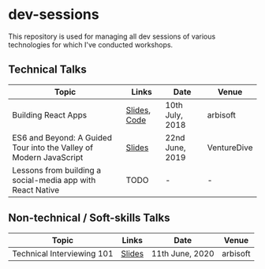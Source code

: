 # dev-sessions

This repository is used for managing all dev sessions of various technologies for which I've conducted workshops.

## Technical Talks

| Topic                                                              | Links                                                                                       | Date            | Venue       |
| ------------------------------------------------------------------ | ------------------------------------------------------------------------------------------- | --------------- | ----------- |
| Building React Apps                                                | [Slides](http://bit.ly/reactjs-workshop), [Code](https://github.com/InamTaj/react-workshop) | 10th July, 2018 | arbisoft    |
| ES6 and Beyond: A Guided Tour into the Valley of Modern JavaScript | [Slides](http://bit.ly/es6-tour)                                                            | 22nd June, 2019 | VentureDive |
| Lessons from building a social-media app with React Native         | TODO                                                                                        | -               | -           |

## Non-technical / Soft-skills Talks

| Topic                      | Links                                   | Date            | Venue    |
| -------------------------- | --------------------------------------- | --------------- | -------- |
| Technical Interviewing 101 | [Slides](https://bit.ly/interviewer101) | 11th June, 2020 | arbisoft |
